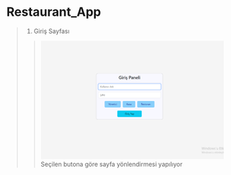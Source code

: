 # Restaurant_App
> 1. Giriş Sayfası
>> ![index](screenshot/giriş.png)
>> Seçilen butona göre sayfa yönlendirmesi yapılıyor